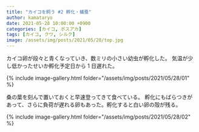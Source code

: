 ```yaml
---
title: "カイコを飼う #2 孵化・蟻蚕"
author: kamataryo
date: 2021-05-28 10:00:00 +0900
categories: [カイコ, ポスアカ]
tags: [カイコ, クワ, シルク]
image: /assets/img/posts/2021/05/28/top.jpg
---
```


カイコ卵が段々と青くなっていき、数ミリの小さい幼虫が孵化した。
気温が少し低かったせいか孵化予定日から 1 日遅れた。

{% include image-gallery.html folder="/assets/img/posts/2021/05/28/01" %}

桑の葉を刻んで置いておくと早速登ってきて食べている。
孵化にもばらつきがあって、さらに負荷が遅れる卵もあった。孵化すると白い卵の殻が残る。

{% include image-gallery.html folder="/assets/img/posts/2021/05/28/02" %}

